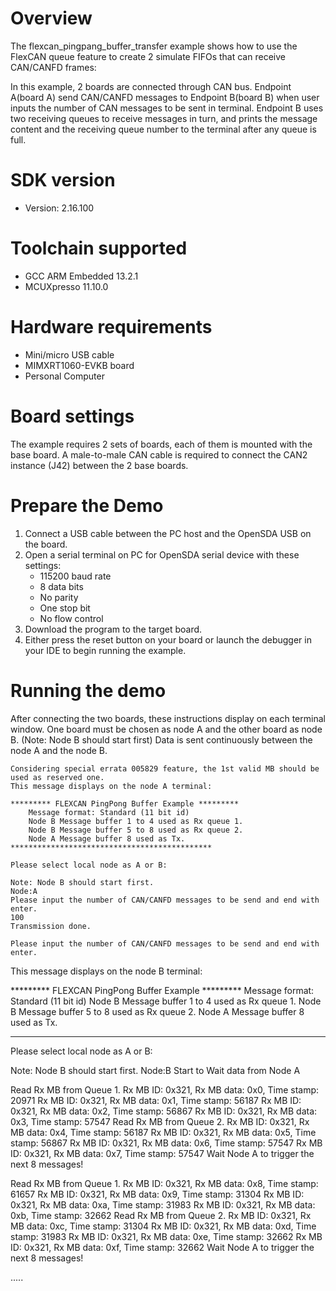 Overview
========
The flexcan_pingpang_buffer_transfer example shows how to use the FlexCAN queue feature to create
2 simulate FIFOs that can receive CAN/CANFD frames:

In this example, 2 boards are connected through CAN bus. Endpoint A(board A) send CAN/CANFD messages to
Endpoint B(board B) when user inputs the number of CAN messages to be sent in terminal. Endpoint B uses
two receiving queues to receive messages in turn, and prints the message content and the receiving queue
number to the terminal after any queue is full.

SDK version
===========
- Version: 2.16.100

Toolchain supported
===================
- GCC ARM Embedded  13.2.1
- MCUXpresso  11.10.0

Hardware requirements
=====================
- Mini/micro USB cable
- MIMXRT1060-EVKB board
- Personal Computer

Board settings
==============
The example requires 2 sets of boards, each of them is mounted with the base board. A male-to-male CAN cable
is required to connect the CAN2 instance (J42) between the 2 base boards.

Prepare the Demo
================
1. Connect a USB cable between the PC host and the OpenSDA USB on the board.
2. Open a serial terminal on PC for OpenSDA serial device with these settings:
   - 115200 baud rate
   - 8 data bits
   - No parity
   - One stop bit
   - No flow control
3. Download the program to the target board.
4. Either press the reset button on your board or launch the debugger in your IDE to begin running
   the example.

Running the demo
================
After connecting the two boards, these instructions display on each terminal window.
One board must be chosen as node A and the other board as node B. (Note: Node B should start first)
Data is sent continuously between the node A and the node B.

~~~~~~~~~~~~~~~~~~~~~
Considering special errata 005829 feature, the 1st valid MB should be used as reserved one.
This message displays on the node A terminal:

********* FLEXCAN PingPong Buffer Example *********
    Message format: Standard (11 bit id)
    Node B Message buffer 1 to 4 used as Rx queue 1.
    Node B Message buffer 5 to 8 used as Rx queue 2.
    Node A Message buffer 8 used as Tx.
*********************************************

Please select local node as A or B:

Note: Node B should start first.
Node:A
Please input the number of CAN/CANFD messages to be send and end with enter.
100
Transmission done.

Please input the number of CAN/CANFD messages to be send and end with enter.

~~~~~~~~~~~~~~~~~~~~~

This message displays on the node B terminal:

********* FLEXCAN PingPong Buffer Example *********
    Message format: Standard (11 bit id)
    Node B Message buffer 1 to 4 used as Rx queue 1.
    Node B Message buffer 5 to 8 used as Rx queue 2.
    Node A Message buffer 8 used as Tx.
*********************************************

Please select local node as A or B:

Note: Node B should start first.
Node:B
Start to Wait data from Node A

Read Rx MB from Queue 1.
Rx MB ID: 0x321, Rx MB data: 0x0, Time stamp: 20971
Rx MB ID: 0x321, Rx MB data: 0x1, Time stamp: 56187
Rx MB ID: 0x321, Rx MB data: 0x2, Time stamp: 56867
Rx MB ID: 0x321, Rx MB data: 0x3, Time stamp: 57547
Read Rx MB from Queue 2.
Rx MB ID: 0x321, Rx MB data: 0x4, Time stamp: 56187
Rx MB ID: 0x321, Rx MB data: 0x5, Time stamp: 56867
Rx MB ID: 0x321, Rx MB data: 0x6, Time stamp: 57547
Rx MB ID: 0x321, Rx MB data: 0x7, Time stamp: 57547
Wait Node A to trigger the next 8 messages!

Read Rx MB from Queue 1.
Rx MB ID: 0x321, Rx MB data: 0x8, Time stamp: 61657
Rx MB ID: 0x321, Rx MB data: 0x9, Time stamp: 31304
Rx MB ID: 0x321, Rx MB data: 0xa, Time stamp: 31983
Rx MB ID: 0x321, Rx MB data: 0xb, Time stamp: 32662
Read Rx MB from Queue 2.
Rx MB ID: 0x321, Rx MB data: 0xc, Time stamp: 31304
Rx MB ID: 0x321, Rx MB data: 0xd, Time stamp: 31983
Rx MB ID: 0x321, Rx MB data: 0xe, Time stamp: 32662
Rx MB ID: 0x321, Rx MB data: 0xf, Time stamp: 32662
Wait Node A to trigger the next 8 messages!

.....
~~~~~~~~~~~~~~~~~~~~~
